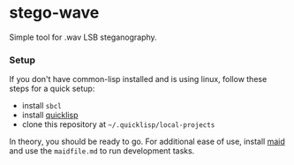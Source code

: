 # stego-wave

Simple tool for .wav LSB steganography.

### Setup

If you don't have common-lisp installed and is using linux, follow these steps for a quick setup:

* install ```sbcl```
* install [quicklisp](https://www.quicklisp.org/beta/)
* clone this repository at ```~/.quicklisp/local-projects```

In theory, you should be ready to go. For additional ease of use, install [maid](https://github.com/egoist/maid) and use the ```maidfile.md``` to run development tasks.